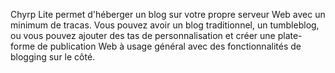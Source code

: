 Chyrp Lite permet d'héberger un blog sur votre propre serveur Web avec un minimum de tracas. Vous pouvez avoir un blog traditionnel, un tumbleblog, ou vous pouvez ajouter des tas de personnalisation et créer une plate-forme de publication Web à usage général avec des fonctionnalités de blogging sur le côté.